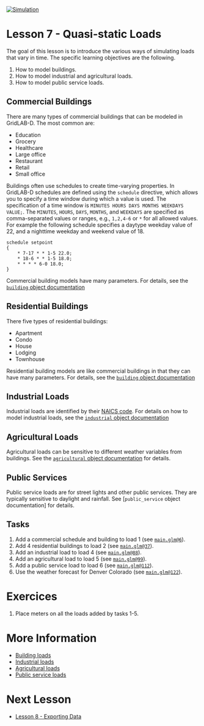 [![Simulation](../../actions/workflows/main.yml/badge.svg)](../../actions/workflows/main.yml)

# Lesson 7 - Quasi-static Loads

The goal of this lesson is to introduce the various ways of simulating loads that vary in time.  The specific learning objectives are the following.

1. How to model buildings.
2. How to model industrial and agricultural loads.
3. How to model public service loads.

## Commercial Buildings

There are many types of commercial buildings that can be modeled in GridLAB-D. The most common are:
- Education
- Grocery
- Healthcare
- Large office
- Restaurant
- Retail
- Small office

Buildings often use schedules to create time-varying properties. In GridLAB-D schedules are defined using the `schedule` directive, which allows you to specify a time window during which a value is used. The specification of a time window is `MINUTES HOURS DAYS MONTHS WEEKDAYS VALUE;`.  The `MINUTES`, `HOURS`, `DAYS`, `MONTHS`, and `WEEKDAYS` are specified as comma-separated values or ranges, e.g., `1,2,4-6` or `*` for all allowed values. For example the following schedule specifies a daytype weekday value of 22, and a nighttime weekday and weekend value of 18. 

~~~
schedule setpoint
{
    * 7-17 * * 1-5 22.0;
    * 18-6 * * 1-5 18.0;
    * * * * 6-0 18.0;
}
~~~

Commercial building models have many parameters. For details, see the [`building` object documentation](https://docs.gridlabd.us/index.html?owner=arras-energy&project=gridlabd&branch=master&folder=/Module/Powerflow&doc=/Module/Powerflow/Building.md)

## Residential Buildings

There five types of residential buildings:
- Apartment
- Condo
- House
- Lodging
- Townhouse

Residential building models are like commercial buildings in that they can have many parameters. For details, see the [`building` object documentation](https://docs.gridlabd.us/index.html?owner=arras-energy&project=gridlabd&branch=master&folder=/Module/Powerflow&doc=/Module/Powerflow/Building.md)

## Industrial Loads

Industrial loads are identified by their [NAICS code](https://naics.org/). For details on how to model industrial loads, see the [`industrial` object documentation](https://docs.gridlabd.us/index.html?owner=arras-energy&project=gridlabd&branch=master&folder=/Module/Powerflow&doc=/Module/Powerflow/Industrial.md)

## Agricultural Loads

Agricultural loads can be sensitive to different weather variables from buildings.  See the [`agricultural` object documentation](https://docs.gridlabd.us/index.html?owner=arras-energy&project=gridlabd&branch=master&folder=/Module/Powerflow&doc=/Module/Powerflow/Agricultural.md) for details.

## Public Services

Public service loads are for street lights and other public services.  They are typically sensitive to daylight and rainfall. See [`public_service` object documentation] for details.

## Tasks

1. Add a commercial schedule and building to load 1 (see [`main.glm@6`](main.glm#L6-L35)).
2. Add 4 residential buildings to load 2 (see [`main.glm@37`](main.glm#L37-L86)).
3. Add an industrial load to load 4 (see [`main.glm@88`](main.glm#L88-L97)).
4. Add an agricultural load to load 5 (see [`main.glm@99`](main.glm#L99-L110)).
5. Add a public service load to load 6 (see [`main.glm@112`](main.glm#L112-L120)).
6. Use the weather forecast for Denver Colorado (see [`main.glm@122`](main.glm#L122-L130)).

# Exercices

1. Place meters on all the loads added by tasks 1-5.

# More Information

* [Building loads](https://docs.gridlabd.us/index.html?owner=arras-energy&project=gridlabd&branch=master&folder=/Module/Powerflow&doc=/Module/Powerflow/Building.md)
* [Industrial loads](https://docs.gridlabd.us/index.html?owner=arras-energy&project=gridlabd&branch=master&folder=/Module/Powerflow&doc=/Module/Powerflow/Industrial.md)
* [Agricultural loads](https://docs.gridlabd.us/index.html?owner=arras-energy&project=gridlabd&branch=master&folder=/Module/Powerflow&doc=/Module/Powerflow/Agricultural.md)
* [Public service loads](https://docs.gridlabd.us/index.html?owner=arras-energy&project=gridlabd&branch=master&folder=/Module/Powerflow&doc=/Module/Powerflow/Public_service.md)

# Next Lesson

* [Lesson 8 - Exporting Data](../../../lesson-8)
